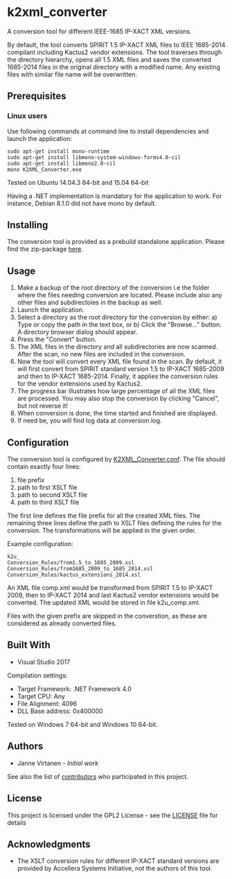 # k2xml_converter

A conversion tool for different IEEE-1685 IP-XACT XML versions.

By default, the tool converts SPIRIT 1.5 IP-XACT XML files to IEEE 1685-2014 compilant including Kactus2 vendor extensions. 
The tool traverses through the directory hierarchy, opens all 1.5 XML files and saves the converted 1685-2014 files in the original 
directory with a modified name. Any existing files with similar file name will be overwritten.

## Prerequisites

### Linux users
Use following commands at command line to install dependencies and launch the application:

```
sudo apt-get install mono-runtime
sudo apt-get install libmono-system-windows-forms4.0-cil
sudo apt-get install libmono2.0-cil
mono K2XML_Converter.exe
```

Tested on Ubuntu 14.04.3 64-bit and 15.04 64-bit

Having a .NET implementation is mandatory for the application to work.
For instance, Debian 8.1.0 did not have mono by default.

## Installing

The conversion tool is provided as a prebuild standalone application. Please find the zip-package [here](https://github.com/kactus2/k2xml_converter/releases/tag/v1.0).

## Usage

1. Make a backup of the root directory of the conversion i.e the folder where the files needing conversion are located. 
Please include also any other files and subdirectoies in the backup as well.
2. Launch the application.
3. Select a directory as the root directory for the conversion by either:
	a) Type or copy the path in the text box, or
	b) Click the "Browse..." button. A directory browser dialog should appear.
4. Press the "Convert" button.
5. The XML files in the directory and all subdirectories are now scanned. After the scan, no new files are included in the conversion.
6. Now the tool will convert every XML file found in the scan.
By default, it will first convert from SPIRIT standard version 1.5 to IP-XACT 1685-2009 and then to IP-XACT 1685-2014. Finally, it
applies the conversion rules for the vendor extensions used by Kactus2.
7. The progress bar illustrates how large percentage of all the XML files are processed.
You may also stop the conversion by clicking "Cancel", but not reverse it!
8. When conversion is done, the time started and finished are displayed.
9. If need be, you will find log data at conversion.log.

## Configuration

The conversion tool is configured by [K2XML_Converter.conf](K2XML_Converter.conf). The file should contain exactly four lines:
1. file prefix
2. path to first XSLT file
3. path to second XSLT file
4. path to third XSLT file

The first line defines the file prefix for all the created XML files. The remaining three lines define the path to XSLT files
defining the rules for the conversion. The transformations will be applied in the given order.

Example configuration:
```
k2u_
Conversion_Rules/from1.5_to_1685_2009.xsl
Conversion_Rules/from1685_2009_to_1685_2014.xsl
Conversion_Rules/kactus_extensions_2014.xsl
```

An XML file comp.xml would be transformed from SPIRIT 1.5 to IP-XACT 2009, then to IP-XACT 2014 and last Kactus2 vendor extensions
would be converted. The updated XML would be stored in file k2u_comp.xml.

Files with the given prefix are skipped in the converstion, as these are considered as already converted files.

## Built With

* Visual Studio 2017

Compilation settings:
* Target Framework: .NET Framework 4.0
* Target CPU: Any
* File Alignment: 4096
* DLL Base address: 0x400000

Tested on Windows 7 64-bit and Windows 10 64-bit.

## Authors

* Janne Virtanen - *Initial work*

See also the list of [contributors](https://github.com/kactus2/k2xml_converter/graphs/contributors) who participated in this project.

## License

This project is licensed under the GPL2 License - see the [LICENSE](LICENSE) file for details

## Acknowledgments

* The XSLT conversion rules for different IP-XACT standard versions are provided by Accellera Systems Initiative, not the authors of this tool.
